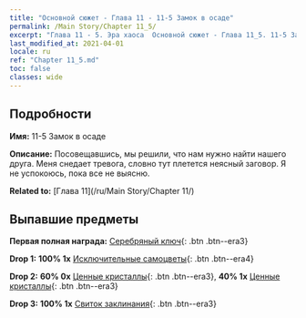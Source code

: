 ```yaml
---
title: "Основной сюжет - Глава 11 - 11-5 Замок в осаде"
permalink: /Main Story/Chapter 11_5/
excerpt: "Глава 11 - 5. Эра хаоса  Основной сюжет - Глава 11_5. 11-5 Замок в осаде"
last_modified_at: 2021-04-01
locale: ru
ref: "Chapter 11_5.md"
toc: false
classes: wide
---
```


## Подробности

 **Имя:** 11-5 Замок в осаде

 **Описание:** Посовещавшись, мы решили, что нам нужно найти нашего друга. Меня снедает тревога, словно тут плетется неясный заговор. Я не успокоюсь, пока все не выясню.

 **Related to:** [Глава 11](/ru/Main Story/Chapter 11/)

## Выпавшие предметы

 **Первая полная награда:** [Серебряный ключ](/ru/Items/con_693/){: .btn .btn--era3}

 **Drop 1:** **100% 1x** [Исключительные самоцветы](/ru/Items/mat_37/){: .btn .btn--era4}

 **Drop 2:** **60% 0x** [Ценные кристаллы](/ru/Items/mat_31/){: .btn .btn--era3}, **40% 1x** [Ценные кристаллы](/ru/Items/mat_31/){: .btn .btn--era3}

 **Drop 3:** **100% 1x** [Свиток заклинания](/ru/Items/con_694/){: .btn .btn--era3}

